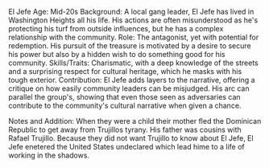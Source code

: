 El Jefe
Age: Mid-20s
Background: A local gang leader, El Jefe has lived in Washington Heights all his life. His actions are often misunderstood as he's protecting his turf from outside influences, but he has a complex relationship with the community.
Role: The antagonist, yet with potential for redemption. His pursuit of the treasure is motivated by a desire to secure his power but also by a hidden wish to do something good for his community.
Skills/Traits: Charismatic, with a deep knowledge of the streets and a surprising respect for cultural heritage, which he masks with his tough exterior.
Contribution: El Jefe adds layers to the narrative, offering a critique on how easily community leaders can be misjudged. His arc can parallel the group's, showing that even those seen as adversaries can contribute to the community's cultural narrative when given a chance.

Notes and Addition: 
When they were a child their mother fled the Dominican Republic to get away from Trujillos tyrany. His father was cousins with Rafael Trujillo. Because they did not want Trujillo to know about El Jefe, El Jefe enetered the United States undeclared which lead hime to a life of working in the shadows.  
